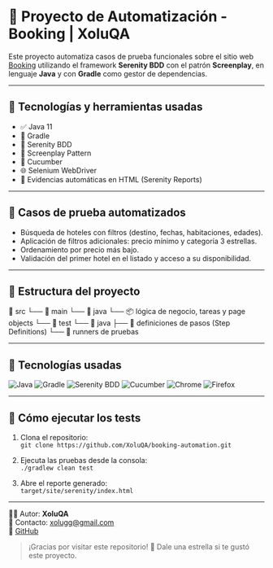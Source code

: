 # 🧪 Proyecto de Automatización - Booking | XoluQA

Este proyecto automatiza casos de prueba funcionales sobre el sitio web [Booking](https://www.booking.com/) utilizando el framework **Serenity BDD** con el patrón **Screenplay**, en lenguaje **Java** y con **Gradle** como gestor de dependencias.

---

## 🚀 Tecnologías y herramientas usadas

- ✅ Java 11  
- 🔧 Gradle  
- 🎯 Serenity BDD  
- 🧠 Screenplay Pattern  
- 🥒 Cucumber  
- 🌐 Selenium WebDriver  
- 📄 Evidencias automáticas en HTML (Serenity Reports)  

---

## 📄 Casos de prueba automatizados

- Búsqueda de hoteles con filtros (destino, fechas, habitaciones, edades).  
- Aplicación de filtros adicionales: precio mínimo y categoría 3 estrellas.  
- Ordenamiento por precio más bajo.  
- Validación del primer hotel en el listado y acceso a su disponibilidad.

---

## 📁 Estructura del proyecto

📁 src
└── 📁 main
└── 📁 java
└── 📦 lógica de negocio, tareas y page objects
└── 📁 test
└── 📁 java
├── 🥒 definiciones de pasos (Step Definitions)
└── 🧪 runners de pruebas


---

## 🔧 Tecnologías usadas

![Java](https://img.shields.io/badge/Java-ED8B00?style=flat&logo=java&logoColor=white)
![Gradle](https://img.shields.io/badge/Gradle-02303A?style=flat&logo=gradle&logoColor=white)
![Serenity BDD](https://img.shields.io/badge/Serenity_BDD-00aaff?style=flat)
![Cucumber](https://img.shields.io/badge/Cucumber-23D96C?style=flat&logo=cucumber&logoColor=white)
![Chrome](https://img.shields.io/badge/Chrome-4285F4?style=flat&logo=google-chrome&logoColor=white)
![Firefox](https://img.shields.io/badge/Firefox-FF7139?style=flat&logo=firefox&logoColor=white)

---

## 🧪 Cómo ejecutar los tests

1. Clona el repositorio:  
   `git clone https://github.com/XoluQA/booking-automation.git`

2. Ejecuta las pruebas desde la consola:  
   `./gradlew clean test`

3. Abre el reporte generado:  
   `target/site/serenity/index.html`

---

👨‍💻 Autor: **XoluQA**  
📩 Contacto: [xolugg@gmail.com](mailto:xolugg@gmail.com)  
🔗 [GitHub](https://github.com/XoluQA)

> ¡Gracias por visitar este repositorio! 🌟 Dale una estrella si te gustó este proyecto.
